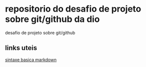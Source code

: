 # repositorio do desafio de projeto sobre git/github da dio
desafio de projeto sobre git/github


## links uteis
[sintaxe basica markdown]()

